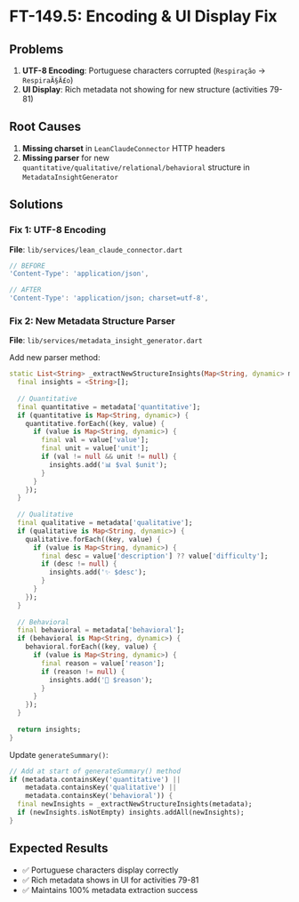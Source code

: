# FT-149.5: Encoding & UI Display Fix

## Problems
1. **UTF-8 Encoding**: Portuguese characters corrupted (`Respiração` → `RespiraÃ§Ã£o`)
2. **UI Display**: Rich metadata not showing for new structure (activities 79-81)

## Root Causes
1. **Missing charset** in `LeanClaudeConnector` HTTP headers
2. **Missing parser** for new `quantitative/qualitative/relational/behavioral` structure in `MetadataInsightGenerator`

## Solutions

### Fix 1: UTF-8 Encoding
**File**: `lib/services/lean_claude_connector.dart`
```dart
// BEFORE
'Content-Type': 'application/json',

// AFTER  
'Content-Type': 'application/json; charset=utf-8',
```

### Fix 2: New Metadata Structure Parser
**File**: `lib/services/metadata_insight_generator.dart`

Add new parser method:
```dart
static List<String> _extractNewStructureInsights(Map<String, dynamic> metadata) {
  final insights = <String>[];
  
  // Quantitative
  final quantitative = metadata['quantitative'];
  if (quantitative is Map<String, dynamic>) {
    quantitative.forEach((key, value) {
      if (value is Map<String, dynamic>) {
        final val = value['value'];
        final unit = value['unit'];
        if (val != null && unit != null) {
          insights.add('📊 $val $unit');
        }
      }
    });
  }
  
  // Qualitative
  final qualitative = metadata['qualitative'];
  if (qualitative is Map<String, dynamic>) {
    qualitative.forEach((key, value) {
      if (value is Map<String, dynamic>) {
        final desc = value['description'] ?? value['difficulty'];
        if (desc != null) {
          insights.add('✨ $desc');
        }
      }
    });
  }
  
  // Behavioral
  final behavioral = metadata['behavioral'];
  if (behavioral is Map<String, dynamic>) {
    behavioral.forEach((key, value) {
      if (value is Map<String, dynamic>) {
        final reason = value['reason'];
        if (reason != null) {
          insights.add('🎯 $reason');
        }
      }
    });
  }
  
  return insights;
}
```

Update `generateSummary()`:
```dart
// Add at start of generateSummary() method
if (metadata.containsKey('quantitative') || 
    metadata.containsKey('qualitative') || 
    metadata.containsKey('behavioral')) {
  final newInsights = _extractNewStructureInsights(metadata);
  if (newInsights.isNotEmpty) insights.addAll(newInsights);
}
```

## Expected Results
- ✅ Portuguese characters display correctly
- ✅ Rich metadata shows in UI for activities 79-81
- ✅ Maintains 100% metadata extraction success

